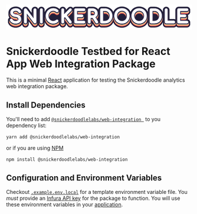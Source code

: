 ![Snickerdoodle Protocol](/snickerdoodle_horizontal_notab.png)

# Snickerdoodle Testbed for React App Web Integration Package

This is a minimal [React](https://react.dev/) application for testing the Snickerdoodle analytics web integration package. 

 ## Install Dependencies

 You'll need to add [`@snickerdoodlelabs/web-integration
`](https://www.npmjs.com/package/@snickerdoodlelabs/web-integration) to you dependency list:

```
yarn add @snickerdoodlelabs/web-integration
```
or if you are using [NPM](https://www.npmjs.com/)

```
npm install @snickerdoodlelabs/web-integration
```

## Configuration and Environment Variables

Checkout [`.example.env.local`](/.example.env.local) for a template environment variable file. You *must* provide an [Infura 
API key](https://www.infura.io/) for the package to function. You will use these environment variables in your [application](/src/App.tsx#L36). 
